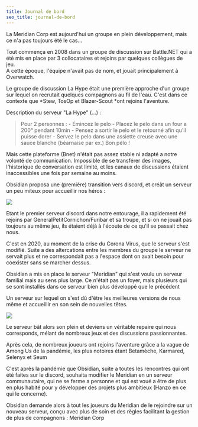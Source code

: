 ```yaml
---
title: Journal de bord
seo_title: journal-de-bord
---
```


La Meridian Corp est aujourd'hui un groupe en plein développement, mais ce n'a pas toujours été le cas...

Tout commença en 2008 dans un groupe de discussion sur Battle.NET qui a été mis en place par 3 collocataires et rejoins par quelques collègues de jeu.\
A cette époque, l'équipe n'avait pas de nom, et jouait principalement à Overwatch.

Le groupe de discussion La Hype était une première approche d'un groupe sur lequel on recrutait quelques compagnons au fil de l'eau. C'est dans ce contexte que \*Stew, TosOp et Blazer-Scout \*ont rejoins l'aventure.

Description du serveur "La Hype" (...) :

> Pour 2 personnes :
> \- Émincez le pelo
> \- Placez le pelo dans un four a 200° pendant 10min
> \- Pensez a sortir le pelo et le retourné afin qu'il puisse dorer
> \- Servez le pelo dans une assiette creuse avec une sauce blanche (béarnaise par ex.)
> Bon pélo !

Mais cette plateforme (Bnet) n'était pas assez stable ni adapté a notre volonté de communication. Impossible de se transférer des images, l'historique de conversation est limité, et les canaux de discussions étaient inaccessibles une fois par semaine au moins.

Obsidian proposa une (première) transition vers discord, et créât un serveur un peu miteux pour accueillir nos héros :

![](/uploads/image_page/roadtomaster.png)

Etant le premier serveur discord dans notre entourage, il a rapidement été rejoins par GeneralPetitCornichon/Furibar et sa troupe, et si on ne jouait pas toujours au même jeu, ils étaient déjà à l'écoute de ce qu'il se passait chez nous.

C'est en 2020, au moment de la crise du Corona Virus, que le serveur s'est modifié. Suite a des altercations entre les membres du groupe le serveur ne servait plus et ne correspondait pas a l'espace dont on avait besoin pour coexister sans se marcher dessus.

Obsidian a mis en place le serveur "Meridian" qui s'est voulu un serveur familial mais au sens plus large. Ce n'était pas un foyer, mais plusieurs qui se sont installés dans ce serveur bien plus développé que le précédent

Un serveur sur lequel on s'est dû d'être les meilleures versions de nous même et accueillir en son sein de nouvelles têtes.

![](/uploads/image_page/Meridian_originalserv.png)

Le serveur bât alors son plein et deviens un véritable repaire qui nous corresponds, mélant de nombreux jeux et des discussions passionnantes.

Après cela, de nombreux joueurs ont rejoins l'aventure grâce a la vague de Among Us de la pandémie, les plus notoires étant Betamèche, Karmared, Selenyx et Seum

C'est après la pandémie que Obsidian, suite a toutes les rencontres qui ont été faites sur le discord, souhaita modifier le Meridian en un serveur communautaire, qui ne se ferme a personne et qui est voué a être de plus en plus habité pour y développer des projets plus ambitieux (Hanzo en ce qui le concerne).

Obsidian demande alors à tout les joueurs du Meridian de le rejoindre sur un nouveau serveur, conçu avec plus de soin et des règles facilitant la gestion de plus de compagnons : Meridian Corp
